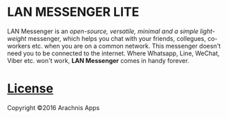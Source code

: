 # LAN MESSENGER LITE
LAN Messenger is an *open-source, versatile, minimal and a simple light-weight* messenger, which helps you chat with your friends, collegues, co-workers etc. when you are on a common network. This messenger doesn't need you to be connected to the internet. Where Whatsapp, Line, WeChat, Viber etc. won't work, **LAN Messenger** comes in handy forever.

# [License](https://github.com/harshitbudhraja/LAN-Messenger/blob/master/LICENSE)
Copyright &copy;2016 Arachnis Apps
